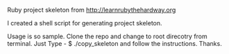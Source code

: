 Ruby project skeleton from http://learnrubythehardway.org

I created a shell script for generating project skeleton.

Usage is so sample. Clone the repo and change to root direcotry from terminal.
Just Type - $ ./copy_skeleton and follow the instructions. Thanks.
